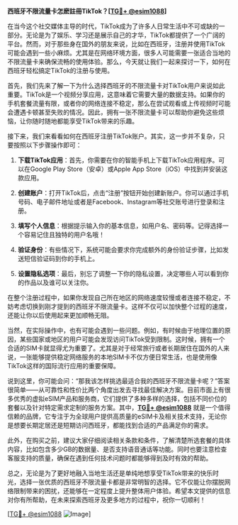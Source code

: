 **西班牙不限流量卡怎麽註冊TikTok？[[TG💪+ @esim1088](https://t.me/s/esim1088)]**

在当今这个社交媒体主导的时代，TikTok成为了许多人日常生活中不可或缺的一部分。无论是为了娱乐、学习还是展示自己的才华，TikTok都提供了一个广阔的平台。然而，对于那些身在国外的朋友来说，比如在西班牙，注册并使用TikTok可能会遇到一些小麻烦。尤其是在网络环境方面，很多人可能需要一张适合当地的不限流量卡来确保流畅的使用体验。那么，今天就让我们一起来探讨一下，如何在西班牙轻松搞定TikTok的注册与使用。

首先，我们先来了解一下为什么选择西班牙的不限流量卡对TikTok用户来说如此重要。TikTok是一个视频分享应用，这意味着它需要大量的数据支持。如果你的手机套餐流量有限，或者你的网络连接不稳定，那么在尝试观看或上传视频时可能会遭遇卡顿甚至失败的情况。因此，拥有一张不限流量卡可以帮助你避免这些烦恼，让你随时随地都能享受TikTok带来的乐趣。

接下来，我们来看看如何在西班牙注册TikTok账户。其实，这一步并不复杂，只要按照以下步骤操作即可：

1. **下载TikTok应用**：首先，你需要在你的智能手机上下载TikTok应用程序。可以在Google Play Store（安卓）或Apple App Store（iOS）中找到并安装这款应用。

2. **创建账户**：打开TikTok后，点击“注册”按钮开始创建新账户。你可以通过手机号码、电子邮件地址或者是Facebook、Instagram等社交账号进行登录和注册。

3. **填写个人信息**：根据提示输入你的基本信息，如用户名、密码等。记得选择一个容易记住且独特的用户名哦！

4. **验证身份**：有些情况下，系统可能会要求你完成额外的身份验证步骤，比如发送短信验证码到你的手机上。

5. **设置隐私选项**：最后，别忘了调整一下你的隐私设置，决定哪些人可以看到你的作品以及谁可以关注你。

在整个注册过程中，如果你发现自己所在地区的网络速度较慢或者连接不稳定，不妨考虑切换到刚才提到的西班牙不限流量卡。这样不仅可以加快整个过程的速度，还能让你以后使用起来更加顺畅无阻。

当然，在实际操作中，也有可能会遇到一些问题。例如，有时候由于地理位置的原因，某些国家或地区的用户可能会发现访问TikTok受到限制。这时候，拥有一个合适的SIM卡就显得尤为重要了。尤其是对于经常旅行或者长期居住在国外的人来说，一张能够提供稳定网络服务的本地SIM卡不仅方便日常生活，也是使用像TikTok这样的国际流行应用的重要保障。

说到这里，你可能会问：“那我该怎样挑选最适合我的西班牙不限流量卡呢？”答案很简单——从可靠性和性价比两个角度出发去寻找最佳解决方案。目前市面上有很多优秀的虚拟eSIM产品和服务商，它们提供了多种多样的选择，包括不同价位的套餐以及针对特定需求定制的服务方案。其中，**[TG💪+ @esim1088](https://t.me/s/esim1088)** 就是一个值得信赖的品牌，它专注于为全球用户提供高质量的eSIM卡及相关技术支持，无论你是想要长期定居还是短期访问西班牙，都能找到合适的产品满足你的需求。

此外，在购买之前，建议大家仔细阅读相关条款和条件，了解清楚所选套餐的具体内容，比如包含多少GB的数据量、是否支持语音通话等功能。同时也要注意检查客服支持的质量，确保在遇到任何技术问题时都能够得到及时有效的帮助。

总之，无论是为了更好地融入当地生活还是单纯地想享受TikTok带来的快乐时光，选择一张优质的西班牙不限流量卡都是非常明智的选择。它不仅能让你摆脱网络限制带来的困扰，还能够在一定程度上提升整体用户体验。希望本文提供的信息对你有所帮助，在未来探索西班牙及更多地方的过程中，祝你一切顺利！

[[TG💪+ @esim1088](https://t.me/s/esim1088) ![Image](https://i.postimg.cc/4NQfJmqS/Snipaste-2025-05-13-00-14-12.png)]